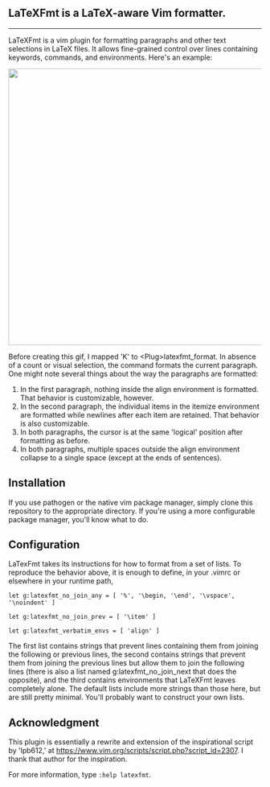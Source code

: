 
## LaTeXFmt is a LaTeX-aware Vim formatter.   
 
------------------------- 

LaTeXFmt is a vim plugin for formatting paragraphs and other text selections in
LaTeX files.  It allows fine-grained control over lines containing keywords,
commands, and environments. Here's an example:
  
<img src="https://github.com/engeljh/assets/blob/master/LaTeXFmt.gif" width = "550"> 
 
Before creating this gif, I mapped 'K' to &lt;Plug&gt;latexfmt_format.
In absence of a count or visual selection, the command formats the current
paragraph.  One might note several things about the way the paragraphs are
formatted:

1. In the first paragraph, nothing inside the align environment is formatted.
   That behavior is customizable, however.
2. In the second paragraph, the individual items in the itemize environment are
   formatted while newlines after each item are retained.  That behavior is
   also customizable.
3. In both paragraphs, the cursor is at the same 'logical' position after
   formatting as before.
4. In both paragraphs, multiple spaces outside the align environment collapse to
   a single space (except at the ends of sentences).

## Installation
 
If you use pathogen or the native vim package manager, simply clone this
repository to the appropriate directory.  If you're using a more configurable
package manager, you'll know what to do.

## Configuration

LaTexFmt takes its instructions for how to format from a set of lists.  To
reproduce the behavior above, it is enough to define, in your .vimrc or
elsewhere in your runtime path,

```vim
let g:latexfmt_no_join_any = [ '%', '\begin, '\end', '\vspace', '\noindent' ] 

let g:latexfmt_no_join_prev = [ '\item' ] 

let g:latexfmt_verbatim_envs = [ 'align' ] 
```

The first list contains strings that prevent lines containing them from joining
the following or previous lines, the second contains strings that prevent them
from joining the previous lines but allow them to join the following lines
(there is also a list named g:latexfmt_no_join_next that does the opposite), and
the third contains environments that LaTeXFmt leaves completely alone.  The
default lists include more strings than those here, but are still pretty
minimal.  You'll probably want to construct your own lists. 

## Acknowledgment

This plugin is essentially a rewrite and extension of the inspirational script
by 'lpb612,' at https://www.vim.org/scripts/script.php?script_id=2307.  I thank
that author for the inspiration.

For more information, type `:help latexfmt`.
